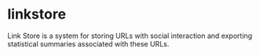 # linkstore
Link Store is a system for storing URLs with social interaction and exporting statistical summaries associated with these URLs.

